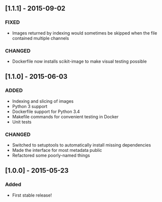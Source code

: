 ## [1.1.1] - 2015-09-02
### FIXED
- Images returned by indexing would sometimes be skipped when the file contained multiple channels

### CHANGED
- Dockerfile now installs scikit-image to make visual testing possible

## [1.1.0] - 2015-06-03
### ADDED
- Indexing and slicing of images
- Python 3 support
- Dockerfile support for Python 3.4
- Makefile commands for convenient testing in Docker
- Unit tests

### CHANGED
- Switched to setuptools to automatically install missing dependencies
- Made the interface for most metadata public
- Refactored some poorly-named things

## [1.0.0] - 2015-05-23
### Added
- First stable release!
